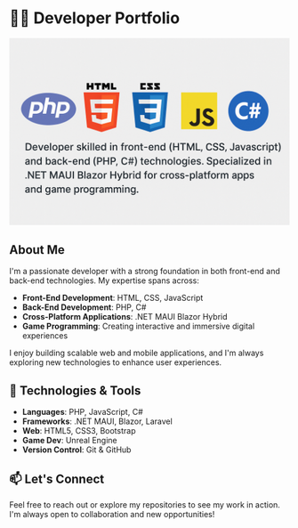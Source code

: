 # 👨‍💻 Developer Portfolio

![Banner](Designer.png)

## About Me

I'm a passionate developer with a strong foundation in both front-end and back-end technologies. My expertise spans across:

- **Front-End Development**: HTML, CSS, JavaScript
- **Back-End Development**: PHP, C#
- **Cross-Platform Applications**: .NET MAUI Blazor Hybrid
- **Game Programming**: Creating interactive and immersive digital experiences

I enjoy building scalable web and mobile applications, and I'm always exploring new technologies to enhance user experiences.

## 🔧 Technologies & Tools

- **Languages**: PHP, JavaScript, C#
- **Frameworks**: .NET MAUI, Blazor, Laravel
- **Web**: HTML5, CSS3, Bootstrap
- **Game Dev**: Unreal Engine
- **Version Control**: Git & GitHub

## 📫 Let's Connect

Feel free to reach out or explore my repositories to see my work in action. I'm always open to collaboration and new opportunities!

